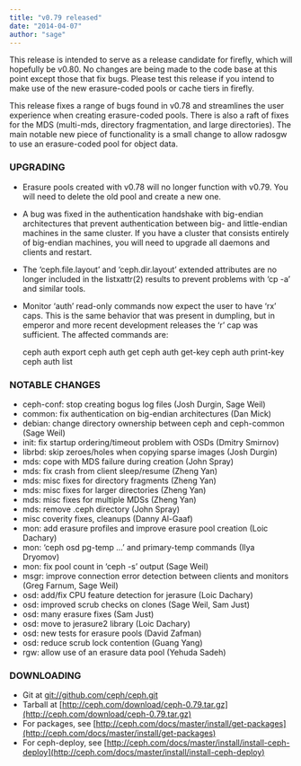 ```yaml
---
title: "v0.79 released"
date: "2014-04-07"
author: "sage"
---
```


This release is intended to serve as a release candidate for firefly, which will hopefully be v0.80. No changes are being made to the code base at this point except those that fix bugs. Please test this release if you intend to make use of the new erasure-coded pools or cache tiers in firefly.

This release fixes a range of bugs found in v0.78 and streamlines the user experience when creating erasure-coded pools. There is also a raft of fixes for the MDS (multi-mds, directory fragmentation, and large directories). The main notable new piece of functionality is a small change to allow radosgw to use an erasure-coded pool for object data.

### UPGRADING

- Erasure pools created with v0.78 will no longer function with v0.79. You will need to delete the old pool and create a new one.
- A bug was fixed in the authentication handshake with big-endian architectures that prevent authentication between big- and little-endian machines in the same cluster. If you have a cluster that consists entirely of big-endian machines, you will need to upgrade all daemons and clients and restart.
- The ‘ceph.file.layout’ and ‘ceph.dir.layout’ extended attributes are no longer included in the listxattr(2) results to prevent problems with ‘cp -a’ and similar tools.
- Monitor ‘auth’ read-only commands now expect the user to have ‘rx’ caps. This is the same behavior that was present in dumpling, but in emperor and more recent development releases the ‘r’ cap was sufficient. The affected commands are:
    
    ceph auth export
    ceph auth get
    ceph auth get-key
    ceph auth print-key
    ceph auth list
    

### NOTABLE CHANGES

- ceph-conf: stop creating bogus log files (Josh Durgin, Sage Weil)
- common: fix authentication on big-endian architectures (Dan Mick)
- debian: change directory ownership between ceph and ceph-common (Sage Weil)
- init: fix startup ordering/timeout problem with OSDs (Dmitry Smirnov)
- librbd: skip zeroes/holes when copying sparse images (Josh Durgin)
- mds: cope with MDS failure during creation (John Spray)
- mds: fix crash from client sleep/resume (Zheng Yan)
- mds: misc fixes for directory fragments (Zheng Yan)
- mds: misc fixes for larger directories (Zheng Yan)
- mds: misc fixes for multiple MDSs (Zheng Yan)
- mds: remove .ceph directory (John Spray)
- misc coverity fixes, cleanups (Danny Al-Gaaf)
- mon: add erasure profiles and improve erasure pool creation (Loic Dachary)
- mon: ‘ceph osd pg-temp ...’ and primary-temp commands (Ilya Dryomov)
- mon: fix pool count in ‘ceph -s’ output (Sage Weil)
- msgr: improve connection error detection between clients and monitors (Greg Farnum, Sage Weil)
- osd: add/fix CPU feature detection for jerasure (Loic Dachary)
- osd: improved scrub checks on clones (Sage Weil, Sam Just)
- osd: many erasure fixes (Sam Just)
- osd: move to jerasure2 library (Loic Dachary)
- osd: new tests for erasure pools (David Zafman)
- osd: reduce scrub lock contention (Guang Yang)
- rgw: allow use of an erasure data pool (Yehuda Sadeh)

### DOWNLOADING

- Git at [git://github.com/ceph/ceph.git](http://github.com/ceph/ceph)
- Tarball at [http://ceph.com/download/ceph-0.79.tar.gz](http://ceph.com/download/ceph-0.79.tar.gz)
- For packages, see [http://ceph.com/docs/master/install/get-packages](http://ceph.com/docs/master/install/get-packages)
- For ceph-deploy, see [http://ceph.com/docs/master/install/install-ceph-deploy](http://ceph.com/docs/master/install/install-ceph-deploy)
